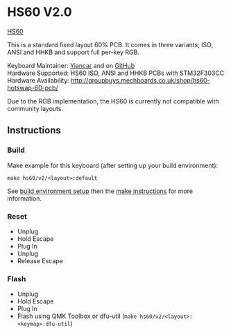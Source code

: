 HS60 V2.0
=========

[HS60](https://mechboards.co.uk/wp-content/uploads/2018/04/IMG_20180420_140353.jpg)

This is a standard fixed layout 60% PCB. It comes in three variants; ISO, ANSI and HHKB and support full per-key RGB.

Keyboard Maintainer: [Yiancar](http://yiancar-designs.com/) and on [GitHub](https://github.com/yiancar)  
Hardware Supported: HS60 ISO, ANSI and HHKB PCBs with STM32F303CC   
Hardware Availability: http://groupbuys.mechboards.co.uk/shop/hs60-hotswap-60-pcb/   

Due to the RGB implementation, the HS60 is currently not compatible with community layouts.

## Instructions

### Build

Make example for this keyboard (after setting up your build environment):

    make hs60/v2/<layout>:default

See [build environment setup](https://docs.qmk.fm/#/getting_started_build_tools) then the [make instructions](https://docs.qmk.fm/#/getting_started_make_guide) for more information.

### Reset

- Unplug
- Hold Escape
- Plug In
- Unplug
- Release Escape

### Flash

- Unplug
- Hold Escape
- Plug In
- Flash using QMK Toolbox or dfu-util (`make hs60/v2/<layout>:<keymap>:dfu-util`)
